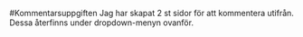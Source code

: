 #Kommentarsuppgiften
Jag har skapat 2 st sidor för att kommentera utifrån. Dessa återfinns under dropdown-menyn ovanför.
